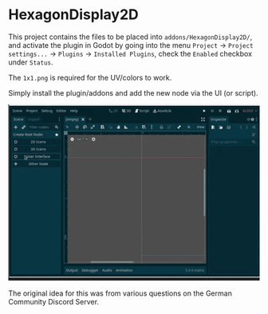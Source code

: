 # HexagonDisplay2D
This project contains the files to be placed into `addons/HexagonDisplay2D/`, and activate the plugin in Godot by going into the menu `Project` -> `Project settings...` -> `Plugins` -> `Installed Plugins`, check the `Enabled` checkbox under `Status`.

The `1x1.png` is required for the UV/colors to work.

Simply install the plugin/addons and add the new node via the UI (or script).

 ![how to use screenshot](screenshots/how-to-use.gif)

 The original idea for this was from various questions on the German Community Discord Server.